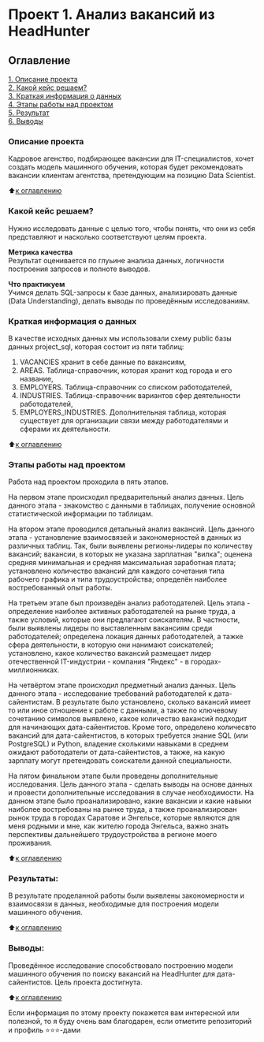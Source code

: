 # Проект 1. Анализ вакансий из HeadHunter

## Оглавление  
[1. Описание проекта](.README.md#Описание-проекта)  
[2. Какой кейс решаем?](.README.md#Какой-кейс-решаем)  
[3. Краткая информация о данных](.README.md#Краткая-информация-о-данных)  
[4. Этапы работы над проектом](.README.md#Этапы-работы-над-проектом)  
[5. Результат](.README.md#Результат)    
[6. Выводы](.README.md#Выводы) 

### Описание проекта    
Кадровое агенство, подбирающее вакансии для IT-специалистов, хочет создать модель машинного обучения, которая будет рекомендовать вакансии клиентам агентства, претендующим на позицию Data Scientist.

:arrow_up:[к оглавлению](_)


### Какой кейс решаем?    
Нужно исследовать данные с целью того, чтобы понять, что они из себя представляют и насколько соответствуют целям проекта.

**Метрика качества**     
Результат оценивается по глуьине анализа данных, логичности построения запросов и полноте выводов.

**Что практикуем**     
Учимся делать SQL-запросы к базе данных, анализировать данные (Data Understanding), делать выводы по проведённым исследованиям.


### Краткая информация о данных
В качестве исходных данных мы использовали схему public базы данных project_sql, которая состоит из пяти таблиц:
1. VACANCIES хранит в себе данные по вакансиям,
2. AREAS. Таблица-справочник, которая хранит код города и его название,
3. EMPLOYERS. Таблица-справочник со списком работодателей,
4. INDUSTRIES. Таблица-справочник вариантов сфер деятельности работодателей,
5. EMPLOYERS_INDUSTRIES. Дополнительная таблица, которая существует для организации связи между работодателями и сферами их деятельности.
  
:arrow_up:[к оглавлению](.README.md#Оглавление)


### Этапы работы над проектом  
Работа над проектом проходила в пять этапов.

На первом этапе происходил предварительный анализ данных. Цель данного этапа - знакомство с данными в таблицах, получение основной статистической информации по таблицам.

На втором этапе проводился детальный анализ вакансий. Цель данного этапа - установление взаимосвязей и закономерностей в данных из различных таблиц. Так, были выявлены регионы-лидеры по количеству вакансий; вакансии, в которых не указана зарплатная "вилка"; оценена средняя минимальная и средняя максимальная заработная плата; установлено количество вакансий для каждого сочетания типа рабочего графика и типа трудоустройства; определён наиболее востребованный опыт работы.

На третьем этапе был произведён анализ работодателей. Цель этапа - определение наиболее активных работодателей на рынке труда, а также условий, которые они предлагают соискателям. В частности, были выявлены лидеры по выставленным вакансиям среди работодателей; определена локация данных работодателей, а тажке сфера деятельности, в которую они нанимают соискателей; установлено, какое количество вакансий размещает лидер отечественной IT-индустрии - компания "Яндекс" - в городах-миллионниках.

На четвёртом этапе происходил предметный анализ данных. Цель данного этапа - исследование требований работодателей к дата-сайентистам. В результате было установлено, сколько вакансий имеет то или иное отношение к работе с данными, а также по ключевому сочетанию символов выявлено, какое количество вакансий подходит для начинающих дата-сайентистов. Кроме того, определено количесвто вакансий для дата-сайентистов, в которых требуется знание SQL (или PostgreSQL) и Python, владение сколькими навыками в среднем ожидают работодатели от дата-сайентистов, а также, на какую зарплату могут претендовать соискатели данной специальности.

На пятом финальном этапе были проведены дополнительные исследования. Цель данного этапа - сделать выводы на основе данных и провести дополнительные исследования в случае необходимости. На данном этапе было проанализировано, какие вакансии и какие навыки наиболее востребованы на рынке труда, а также проанализирован рынок труда в городах Саратове и Энгельсе, которые являются для меня родными и мне, как жителю города Энгельса, важно знать перспективы дальнейшего трудоустройства в регионе моего проживания.

:arrow_up:[к оглавлению](.README.md#Оглавление)


### Результаты:  
В результате проделанной работы были выявлены закономерности и взаимосвязи в данных, необходимые для построения модели машинного обучения.

:arrow_up:[к оглавлению](.README.md#Оглавление)


### Выводы:  
Проведённое исследование способствовало построению модели машинного обучения по поиску вакансий на HeadHunter для дата-сайентистов. Цель проекта достигнута.

:arrow_up:[к оглавлению](.README.md#Оглавление)


Если информация по этому проекту покажется вам интересной или полезной, то я буду очень вам благодарен, если отметите репозиторий и профиль ⭐️⭐️⭐️-дами
